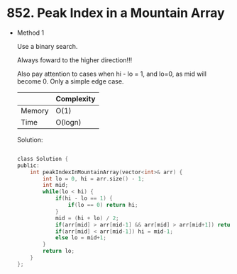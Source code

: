 # 852. Peak Index in a Mountain Array 
- Method 1

    Use a binary search. 
    
    Always foward to the higher direction!!!

    Also pay attention to cases when hi - lo = 1, and lo=0, as mid will become 0. Only a simple edge case.

    | |   Complexity  |
    | ----------- | ----------- | 
    |  Memory     | O(1) | 
    |      Time       |  O(logn) | 


    Solution:

    ``` h

    class Solution {
    public:
        int peakIndexInMountainArray(vector<int>& arr) {
            int lo = 0, hi = arr.size() - 1;
            int mid;
            while(lo < hi) {
                if(hi - lo == 1) {
                    if(lo == 0) return hi;
                }
                mid = (hi + lo) / 2;
                if(arr[mid] > arr[mid-1] && arr[mid] > arr[mid+1]) return mid;
                if(arr[mid] < arr[mid-1]) hi = mid-1;
                else lo = mid+1;
            }
            return lo;
        }
    };

    ```

<!-- - Method 2

    This is another method.

    | |   Complexity  |
    | ----------- | ----------- | 
    |  Memory     | O(n) | 
    |      Time       |  O(n) | 


    Solution:

    ``` h



    ```

- Additional Knowledge:
       
    Here are some additional knowledge.



<br> -->